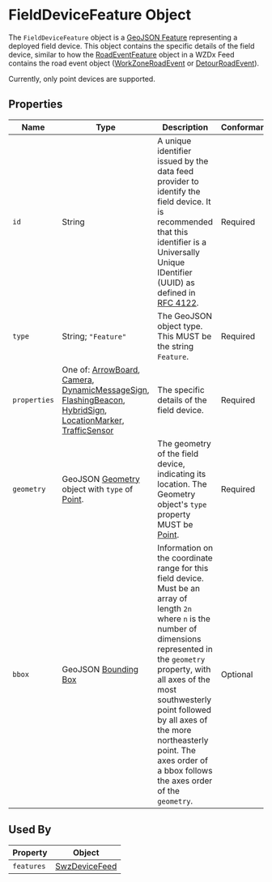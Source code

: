 # FieldDeviceFeature Object
The `FieldDeviceFeature` object is a [GeoJSON Feature](https://tools.ietf.org/html/rfc7946#section-3.2) representing a deployed field device. This object contains the specific details of the field device, similar to how the [RoadEventFeature](/spec-content/objects/RoadEventFeature.md) object in a WZDx Feed contains the road event object ([WorkZoneRoadEvent](/spec-content/objects/WorkZoneRoadEvent.md) or [DetourRoadEvent](/spec-content/objects/DetourRoadEvent.md)).

Currently, only point devices are supported.

## Properties
Name | Type | Description | Conformance | Notes
--- | --- | --- | --- | ---
`id` | String | A unique identifier issued by the data feed provider to identify the field device. It is recommended that this identifier is a Universally Unique IDentifier (UUID) as defined in [RFC 4122](https://datatracker.ietf.org/doc/html/rfc4122). | Required | This is a GeoJSON property. 
`type` | String; `"Feature"` | The GeoJSON object type. This MUST be the string `Feature`. | Required | This is a GeoJSON property.
`properties` | One of: [ArrowBoard](/spec-content/objects/ArrowBoard.md), [Camera](/spec-content/objects/Camera.md), [DynamicMessageSign](/spec-content/objects/DynamicMessageSign.md), [FlashingBeacon](/spec-content/objects/FlashingBeacon.md), [HybridSign](/spec-content/objects/HybridSign.md), [LocationMarker](/spec-content/objects/LocationMarker.md), [TrafficSensor](/spec-content/objects/TrafficSensor.md) | The specific details of the field device. | Required | This is a GeoJSON property.
`geometry` | GeoJSON [Geometry](https://tools.ietf.org/html/rfc7946#section-3.1) object with `type` of [Point](https://tools.ietf.org/html/rfc7946#section-3.1.2). | The geometry of the field device, indicating its location. The Geometry object's `type` property MUST be [Point](https://tools.ietf.org/html/rfc7946#section-3.1.2). | Required | This is a GeoJSON property. 
`bbox` | GeoJSON [Bounding Box](https://tools.ietf.org/html/rfc7946#section-5) | Information on the coordinate range for this field device. Must be an array of length `2n` where `n` is the number of dimensions represented in the `geometry` property, with all axes of the most southwesterly point followed by all axes of the more northeasterly point.  The axes order of a bbox follows the axes order of the `geometry`. | Optional | This is a GeoJSON property.

## Used By
Property | Object
--- | ---
`features` | [SwzDeviceFeed](/spec-content/objects/SwzDeviceFeed.md)
